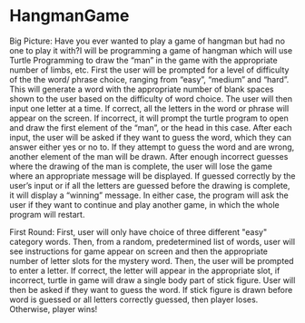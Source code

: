 # HangmanGame
Big Picture:
Have you ever wanted to play a game of hangman but had no one to play it with?I will be programming a game of hangman which will use Turtle Programming to draw the “man” in the game with the appropriate number of limbs, etc. First the user will be prompted for a level of difficulty of the the word/ phrase choice, ranging from “easy”, “medium” and “hard”. This will generate a word with the appropriate number of blank spaces shown to the user based on the difficulty of word choice. The user will then input one letter at a time. If correct, all the letters in the word or phrase will appear on the screen. If incorrect, it will prompt the turtle program to open and draw the first element of the “man”, or the head in this case. After each input, the user will be asked if they want to guess the word, which they can answer either yes or no to. If they attempt to guess the word and are wrong, another element of the man will be drawn. After enough incorrect guesses where the drawing of the man is complete, the user will lose the game where an appropriate message will be displayed. If guessed correctly by the user’s input or if all the letters are guessed before the drawing is complete, it will display a “winning” message. In either case, the program will ask the user if they want to continue and play another game, in which the whole program will restart.

First Round:
First, user will only have choice of three different "easy" category words. Then, from a random, predetermined list of words, user will see instructions for game appear on screen and then the appropriate number of letter slots for the mystery word. Then, the user will be prompted to enter a letter. If correct, the letter will appear in the appropriate slot, if incorrect, turtle in game will draw a single body part of stick figure. User will then be asked if they want to guess the word. If stick figure is drawn before word is guessed or all letters correctly guessed, then player loses. Otherwise, player wins!

